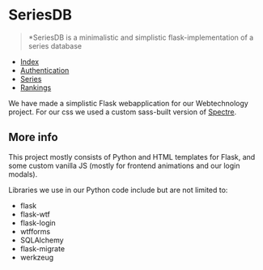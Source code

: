 # SeriesDB

> *SeriesDB is a minimalistic and simplistic flask-implementation of a series database

- [Index](index.md)
- [Authentication](login.md)
- [Series](series.md)
- [Rankings](ranking.md)

We have made a simplistic Flask webapplication for our Webtechnology project. For our css we used a custom sass-built version of [Spectre](https://picturepan2.github.io/spectre/).

## More info
This project mostly consists of Python and HTML templates for Flask, and some custom vanilla JS (mostly for frontend animations and our login modals).

Libraries we use in our Python code include but are not limited to:

- flask
- flask-wtf
- flask-login
- wtfforms
- SQLAlchemy
- flask-migrate
- werkzeug


